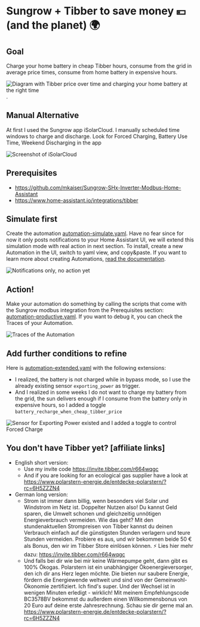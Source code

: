 # Sungrow + Tibber to save money 💴 (and the planet) 🌍

## Goal
Charge your home battery in cheap Tibber hours, consume from the grid in average price times, consume from home battery in expensive hours.

![Diagram with Tibber price over time and charging your home battery at the right time](Tibber_2024-12-12.jpg).

## Manual Alternative
At first I used the Sungrow app iSolarCloud. I manually scheduled time windows to charge and discharge. Look for Forced Charging, Battery Use Time, Weekend Discharging in the app

![Screenshot of iSolarCloud](iSolarCloud_Forced_Charging_and_Battery_Use_Time.jpg)

## Prerequisites
* https://github.com/mkaiser/Sungrow-SHx-Inverter-Modbus-Home-Assistant
* https://www.home-assistant.io/integrations/tibber

## Simulate first
Create the automation [automation-simulate.yaml](automation-simulate.yaml). Have no fear since for now it only posts notifications to your Home Assistant UI, we will extend this simulation mode with real action in next section. To install, create a new Automation in the UI, switch to yaml view, and copy&paste. If you want to learn more about creating Automations, [read the documentation](https://www.home-assistant.io/docs/automation/editor/).

![Notifications only, no action yet](Simulate.jpg)

## Action!
Make your automation do something by calling the scripts that come with the Sungrow modbus integration from the Prerequisites section: [automation-productive.yaml](automation-productive.yaml). If you want to debug it, you can check the Traces of your Automation.

![Traces of the Automation](Traces_of_the_Automation.jpg)

## Add further conditions to refine
Here is [automation-extended.yaml](automation-extended.yaml) with the following extensions:
* I realized, the battery is not charged while in bypass mode, so I use the already existing sensor `exporting_power` as trigger.
* And I realized in some weeks I do not want to charge my battery from the grid, the sun delivers enough if I consume from the battery only in expensive hours, so I added a toggle `battery_recharge_when_cheap_tibber_price`

![Sensor for Exporting Power existed and I added a toggle to control Forced Charge](Toggle_Recharge.jpg)

## You don't have Tibber yet? \[affiliate links\]
* English short version:
  * Use my invite code https://invite.tibber.com/r664wqgc
  * And if you are looking for an ecological gas supplier have a look at https://www.polarstern-energie.de/entdecke-polarstern/?rc=6H5ZZZN4 
* German long version:
  * Strom ist immer dann billig, wenn besonders viel Solar und Windstrom im Netz ist. Doppelter Nutzen also! Du kannst Geld sparen, die Umwelt schonen und gleichzeitig unnötigen Energieverbrauch vermeiden. Wie das geht? Mit den stundenaktuellen Strompreisen von Tibber kannst du deinen Verbrauch einfach auf die günstigsten Stunden verlagern und teure Stunden vermeiden. Probiere es aus, und wir bekommen beide 50 € als Bonus, den wir im Tibber Store einlösen können. ⚡ Lies hier mehr dazu: https://invite.tibber.com/r664wqgc
  * Und falls bei dir wie bei mir keine Wärmepumpe geht, dann gibt es 100% Ökogas. Polarstern ist ein unabhängiger Ökoenergieversorger, den ich dir ans Herz legen möchte. Die bieten nur saubere Energie, fördern die Energiewende weltweit und sind von der Gemeinwohl-Ökonomie zertifiziert. Ich find's super. Und der Wechsel ist in wenigen Minuten erledigt - wirklich! Mit meinem Empfehlungscode BC3578BV bekommst du außerdem einen Willkommensbonus von 20 Euro auf deine erste Jahresrechnung. Schau sie dir gerne mal an. https://www.polarstern-energie.de/entdecke-polarstern/?rc=6H5ZZZN4

